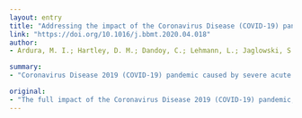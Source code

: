 ```yaml
---
layout: entry
title: "Addressing the impact of the Coronavirus Disease (COVID-19) pandemic on hematopoietic cell transplantation: Learning networks as means for sharing best practices"
link: "https://doi.org/10.1016/j.bbmt.2020.04.018"
author:
- Ardura, M. I.; Hartley, D. M.; Dandoy, C.; Lehmann, L.; Jaglowski, S.; Auletta, J. J.

summary:
- "Coronavirus Disease 2019 (COVID-19) pandemic caused by severe acute respiratory syndrome coronavirus (SARS-CoV)-2 virus is unknown. A learning network to assimilate emerging guidelines and best practices and to optimize patient outcomes through shared learning and experience across transplant centers. This perspective paper reviews current COVID19 epidemiology, diagnosis and potential therapies."

original:
- "The full impact of the Coronavirus Disease 2019 (COVID-19) pandemic, caused by severe acute respiratory syndrome coronavirus (SARS-CoV)-2 virus, on the field of hematopoietic cell transplantation (HCT) is unknown. This perspective paper reviews the following: current COVID-19 epidemiology, diagnosis and potential therapies; care considerations unique to HCT patients; and the concept of a learning network to assimilate emerging guidelines and best practices and to optimize patient outcomes through facilitating shared learning and experience across transplant centers."
---
```


